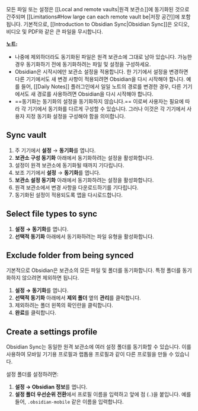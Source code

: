 모든 파일 또는 설정은 [[Local and remote vaults|원격 보관소]]에 동기화된 것으로 간주되며 [[Limitations#How large can each remote vault be|저장 공간]]에 포함됩니다.
기본적으로, [[Introduction to Obsidian Sync|Obsidian Sync]]은 오디오, 비디오 및 PDF와 같은 큰 파일을 무시합니다.

**노트:**

- 나중에 제외하더라도 동기화된 파일은 원격 보관소에 그대로 남아 있습니다. 가능한 경우 동기화하기 전에 동기화하려는 파일 및 설정을 구성하세요.
- Obsidian은 시작시에만 보관소 설정을 적용합니다. 한 기기에서 설정을 변경하면 다른 기기에서도 새 변경 사항이 적용되려면 Obsidian을 다시 시작해야 합니다. 예를 들어, [[Daily Notes]] 플러그인에서 일일 노트의 경로를 변경한 경우, 다른 기기에서도 새 경로를 사용하려면 Obsidian을 다시 시작해야 합니다.
- ==동기화는 동기화의 설정을 동기화하지 않습니다.== 이로써 사용자는 필요에 따라 각 기기에서 동기화를 다르게 구성할 수 있습니다. 그러나 이것은 각 기기에서 사용자 지정 동기화 설정을 구성해야 함을 의미합니다.

## Sync vault

1. 주 기기에서 **설정** → **동기화**를 엽니다.
2. **보관소 구성 동기화** 아래에서 동기화하려는 설정을 활성화합니다.
3. 설정이 원격 보관소에 동기화될 때까지 기다립니다.
4. 보조 기기에서 **설정** → **동기화**를 엽니다.
5. **보관소 설정 동기화** 아래에서 동기화하려는 설정을 활성화합니다.
6. 원격 보관소에서 변경 사항을 다운로드하기를 기다립니다.
7. 동기화된 설정이 적용되도록 앱을 다시로드합니다.

## Select file types to sync

1. **설정 → 동기화**를 엽니다.
2. **선택적 동기화** 아래에서 동기화하려는 파일 유형을 활성화합니다.

## Exclude folder from being synced

기본적으로 Obsidian은 보관소의 모든 파일 및 폴더를 동기화합니다. 특정 폴더를 동기화하지 않으려면 제외하면 됩니다.

1. **설정 → 동기화**를 엽니다.
2. **선택적 동기화** 아래에서 **제외 폴더** 옆의 **관리**를 클릭합니다.
3. 제외하려는 폴더 왼쪽의 확인란을 클릭합니다.
4. **완료**를 클릭합니다.

## Create a settings profile

Obsidian Sync는 동일한 원격 보관소에 여러 설정 폴더를 동기화할 수 있습니다. 이를 사용하여 모바일 기기용 프로필과 랩톱용 프로필과 같이 다른 프로필을 만들 수 있습니다.

설정 폴더를 설정하려면:

1. **설정 → Obsidian 정보**를 엽니다.
2. **설정 폴더 우선순위 전환**에서 프로필 이름을 입력하고 앞에 점 (`.`)을 붙입니다. 예를 들어, `.obsidian-mobile` 같은 이름을 입력합니다.

